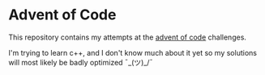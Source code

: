 # Advent of Code

This repository contains my attempts at the [advent of code](https://adventofcode.com/) challenges. 

I'm trying to learn c++, and I don't know much about it yet so my solutions will most likely be badly optimized ¯\_(ツ)_/¯
